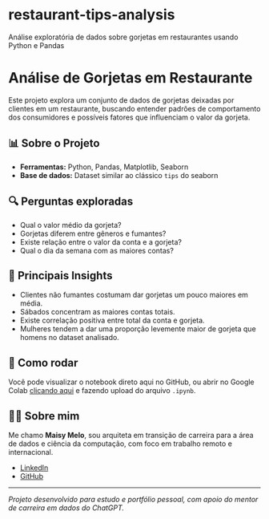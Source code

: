 # restaurant-tips-analysis
Análise exploratória de dados sobre gorjetas em restaurantes usando Python e Pandas
# Análise de Gorjetas em Restaurante

Este projeto explora um conjunto de dados de gorjetas deixadas por clientes em um restaurante, buscando entender padrões de comportamento dos consumidores e possíveis fatores que influenciam o valor da gorjeta.

## 📊 Sobre o Projeto

- **Ferramentas:** Python, Pandas, Matplotlib, Seaborn
- **Base de dados:** Dataset similar ao clássico `tips` do seaborn

## 🔍 Perguntas exploradas

- Qual o valor médio da gorjeta?
- Gorjetas diferem entre gêneros e fumantes?
- Existe relação entre o valor da conta e a gorjeta?
- Qual o dia da semana com as maiores contas?

## 🚀 Principais Insights

- Clientes não fumantes costumam dar gorjetas um pouco maiores em média.
- Sábados concentram as maiores contas totais.
- Existe correlação positiva entre total da conta e gorjeta.
- Mulheres tendem a dar uma proporção levemente maior de gorjeta que homens no dataset analisado.

## 📑 Como rodar

Você pode visualizar o notebook direto aqui no GitHub, ou abrir no Google Colab [clicando aqui](https://colab.research.google.com/) e fazendo upload do arquivo `.ipynb`.

## 👩‍💻 Sobre mim

Me chamo **Maisy Melo**, sou arquiteta em transição de carreira para a área de dados e ciência da computação, com foco em trabalho remoto e internacional.

- [LinkedIn](https://linkedin.com/in/maisymelo)
- [GitHub](https://github.com/maisymelo)

---

*Projeto desenvolvido para estudo e portfólio pessoal, com apoio do mentor de carreira em dados do ChatGPT.*
